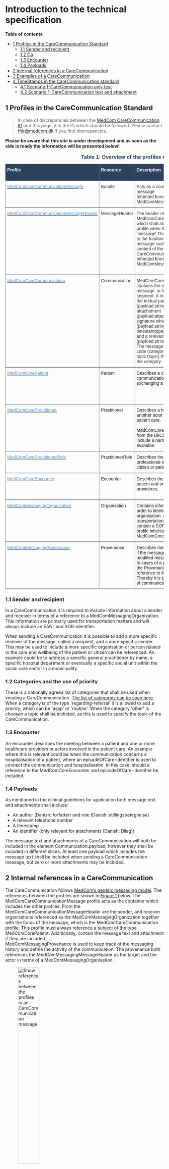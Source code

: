 # Introduction to the technical specification

**Table of contents**
* [1 Profiles in the CareCommunication Standard](#1-profiles-in-the-carecommunication-standard)
  * [1.1 Sender and recipient](#11-sender-and-recipient)
  * [1.2 Ca](#12-categories-and-the-use-of-priority)
  * [1.3 Encounter](#13-encounter)
  * [1.4 Payloads](#14-payloads)
* [2 Internal references in a CareCommunication](#2-internal-references-in-a-carecommunication)
* [3 Examples of a CareCommunication](#3-examples-of-a-carecommunication)
* [4 TimeStamps in the CareCommunication standard](#4-timestamps-in-the-carecommunication-standard)
  * [4.1 Scenario 1-CareCommunication only text](#41-scenario-1--carecommunication-only-text)
  * [4.2 Scenario 1-CareCommunication text and attachment](#42-scenario-2--carecommunication-text-and-attachment)

## 1 Profiles in the CareCommunication Standard 


> In case of discrepancies between the <a href="https://medcomfhir.dk/ig/carecommunication/" target="_blank">MedCom CareCommunication IG</a> and this page, it is the IG which should be followed. Please contact <fhir@medcom.dk> if you find discrepancies.

<b>Please be aware that this site is under development and as soon as the side is ready the information will be presented below! </b>

<style type="text/css">
.tg  {border-collapse:collapse;border-spacing:0;}
.tg td{border-color:black;border-style:solid;border-width:1px;font-family:Arial, sans-serif;font-size:14px;
  overflow:hidden;padding:10px 5px;word-break:normal;}
.tg th{border-color:black;border-style:solid;border-width:1px;font-family:Arial, sans-serif;font-size:14px;
  font-weight:normal;overflow:hidden;padding:10px 5px;word-break:normal;}
.tg .tg-lc33{background-color:#2c415c;border-color:inherit;color:#ffffff;text-align:left;vertical-align:top}
.tg .tg-0pky{border-color:inherit;text-align:left;vertical-align:top}
@media screen and (max-width: 767px) {.tg {width: auto !important;}.tg col {width: auto !important;}.tg-wrap {overflow-x: auto;-webkit-overflow-scrolling: touch;}}</style>
<div class="tg-wrap"><table class="tg">
<caption style="color:#2c415c; font-weight:bold; text-align:center"> Table 1: Overview of the profiles in the CareCommunication standard</caption>
<thead>
  <tr>
    <th class="tg-lc33"><span style="font-weight:bold">Profile</span></th>
    <th class="tg-lc33"><span style="font-weight:bold">Resource</span></th>
    <th class="tg-lc33"><span style="font-weight:bold">Description</span></th>
    <th class="tg-lc33"><span style="font-weight:bold">MustSupport elements</span></th>
    <th class="tg-lc33"><span style="font-weight:bold">Implementation Guide Origin</span></th>
  </tr>
</thead>
<tbody>
  <tr>
    <td class="tg-0pky"><a href="https://build.fhir.org/ig/medcomdk/dk-medcom-carecommunication/StructureDefinition-medcom-careCommunication-message.html"><span style="text-decoration:none;color:#5093D6">MedComCareCommunicationMessage</span></a></td>
    <td class="tg-0pky"><span style="color:#333">Bundle</span></td>
    <td class="tg-0pky"><span style="color:#333">Acts as a container for the content of the message</span><br><span style="color:#333">Inherited form the MedComMessagingMessage</span></td>
    <td class="tg-0pky"><span style="color:#333">Id</span><br><span style="color:#333">Type</span><br><span style="color:#333">Timestamp</span><br><span style="color:#333">Entry</span><br></td>
    <td class="tg-0pky"><span style="color:#333">CareCommunication</span></td>
  </tr>
  <tr>
    <td class="tg-0pky"><a href="https://build.fhir.org/ig/medcomdk/dk-medcom-carecommunication/StructureDefinition-medcom-careCommunication-messageHeader.html"><span style="text-decoration:none;color:#5093D6">MedComCareCommunicationMessageHeader</span></a></td>
    <td class="tg-0pky"><span style="color:#333">MessageHeader</span></td>
    <td class="tg-0pky"><span style="color:#333">The header of a MedComCareCommunication message, which shall always be the first referenced profile,when the type of the Bundle is 'message'.This profile holds references to the fundamental information in a message such as sender, receiver, the content of the message in terms of the CareCommunication profile.</span><br><span style="color:#333">Inherited form the MedComMessagingMessageHeader</span></td>
    <td class="tg-0pky"><span style="color:#333">Id</span><br><span style="color:#333">Text</span><br><span style="color:#333">Event[x]:eventCoding</span><br><span style="color:#333">destination:All Slices.use</span><br><span style="color:#333">Destination:primary</span><br> <span style="color:#333">Destination:primary.use</span><br> <span style="color:#333">Destination:primary.endpoint</span><br> <span style="color:#333">Destination:primary.receiver</span><br>  <span style="color:#333">Sender</span><br><span style="color:#333">Source</span><br><span style="color:#333">Source.endpoint</span><br><span style="color:#333">Focus</span></td>
    <td class="tg-0pky"><span style="color:#333">CareCommunication</span></td>
  </tr>
  <tr>
    <td class="tg-0pky"><a href="https://build.fhir.org/ig/medcomdk/dk-medcom-carecommunication/StructureDefinition-medcom-careCommunication-communication.html"><span style="text-decoration:none;color:#5093D6">MedComCareCommunication</span></a></td>
    <td class="tg-0pky"><span style="color:#333">Communication</span></td>
    <td class="tg-0pky"><span style="color:#333">MedComCareCommunication profile contains the main content of the message, in form of a message segment. A message segment consist of the textual part (payload:string.content[x]) or an attachement (payload:attachment.content[x]) and a signature which includes an author (payload:string.extension.author), a timestamp(payload:string.extension:date) and a relevant telephonenumber (payload:string.extension.authorContact). The message shall include a category code (category) and it may include a topic (topic) that supports and elaborates the category. </span></td>
    <td class="tg-0pky"><span style="color:#333">Status</span><br><span style="color:#333">Category</span><br><span style="color:#333">Priority</span><br><span style="color:#333">Subject</span><br><span style="color:#333">Topic</span><br><span style="color:#333">Encounter</span><br><span style="color:#333">Sent (dateTime)</span><br><span style="color:#333">Recipient</span><br><span style="color:#333">Sender</span><br><span style="color:#333">Slices for payload</span><br> <span style="color:#333">payload:string.content[x]</span><br> <span style="color:#333">payload:string.extension:author</span><br> <span style="color:#333">payload:string.extension:date</span> <br> <span style="color:#333">payload:attachment</span></td>
    <td class="tg-0pky"><span style="color:#333">CareCommunication</span></td>
  </tr>
  <tr>
    <td class="tg-0pky"><a href="https://medcomfhir.dk/ig/core/StructureDefinition-medcom-core-patient.html"><span style="text-decoration:none;color:#5093D6">MedComCorePatient</span></a></td>
    <td class="tg-0pky">Patient</td>
    <td class="tg-0pky">Describes a citizen or patient which the communication concerns, when exchanging a CareCommunication.</td>
    <td class="tg-0pky">Id<br>Identifier(CPR-number)<br>Name<br>Address<br>Telecom<br>Deceased[x]</td>
    <td class="tg-0pky">Core</td>
  </tr>
  <tr>
    <td class="tg-0pky"><a href="https://medcomfhir.dk/ig/core/StructureDefinition-medcom-core-practitioner.html"><span style="text-decoration:none;color:#5093D6">MedComCorePractitioner</span></a></td>
    <td class="tg-0pky">Practitioner</td>
    <td class="tg-0pky">Describes a healthcare professional or another actor involved in citizen or patient care. <br><br>MedComCorePractitioner is inherited from the DkCorePractitioner, and shall include a name of the practitioner if it is available. <br></td>
    <td class="tg-0pky">Name </td>
    <td class="tg-0pky">Core</td>
  </tr>
  <tr>
    <td class="tg-0pky"><a href="https://medcomfhir.dk/ig/core/StructureDefinition-medcom-core-practitionerrole.html"><span style="text-decoration:none;color:#5093D6">MedComCorePractitionerRole</span></a></td>
    <td class="tg-0pky">PractitionerRole</td>
    <td class="tg-0pky">Describes the role of a healthcare professional or another actor involved in citizen or patient care. </td>
    <td class="tg-0pky">Practitioner </td>
    <td class="tg-0pky">Core</td>
  </tr>
  <tr>
    <td class="tg-0pky"><a href="https://medcomfhir.dk/ig/core/StructureDefinition-medcom-core-encounter.html"><span style="text-decoration:none;color:#5093D6">MedComCoreEncounter</span></a></td>
    <td class="tg-0pky">Encounter</td>
    <td class="tg-0pky">Describes the interaction between a patient and one or more healthcare provideres.</td>
    <td class="tg-0pky">Status<br>Class<br>Subject<br>episodeOfCare-identifier</td>
    <td class="tg-0pky">Core</td>
  </tr>
  <tr>
    <td class="tg-0pky"><a href="https://medcomfhir.dk/ig/messaging/StructureDefinition-medcom-messaging-organization.html"><span style="text-decoration:none;color:#5093D6">MedComMessagingOrganization</span></a></td>
    <td class="tg-0pky">Organisation</td>
    <td class="tg-0pky">Contains information which is useful in order to identify a sender or receiver organisation. It is primarily used for transportation matters, why it shall contain a SOR- and EAN-identifier. This profile inherits from MedComCoreOrganization.</td>
    <td class="tg-0pky">Id<br>Identifier(SOR-id)<br>Identifier(EAN-id)<br>Name</td>
    <td class="tg-0pky">Core</td>
  </tr>
  <tr>
    <td class="tg-0pky"><a href="https://medcomfhir.dk/ig/messaging/StructureDefinition-medcom-messaging-provenance.html"><span style="text-decoration:none;color:#5093D6">MedComMessagingProvenance</span></a></td>
    <td class="tg-0pky">Provenance</td>
    <td class="tg-0pky">Describes the activity of a message, e.g. if the message is a new message or modified message<br>In cases of a previously send message the Provenance resource holds a reference to the this message.<br>Thereby it is possible to get an overview of communication about a patient.</td>
    <td class="tg-0pky">Id<br>Target<br>OccurredDateTime<br>Timestamps<br>Activity<br>Agent<br>Entity (reference to the previous message)</td>
    <td class="tg-0pky">Messaging</td>
  </tr>
</tbody>
</table></div>



### 1.1 Sender and recipient
In a CareCommunication it is required to include information about a sender and receiver in terms of a reference to a MedComMessagingOrganization. This information are primarily used for transportation matters and will always include an EAN- and SOR-identifier.

When sending a CareCommunication it is possible to add a more specific receiver of the message, called a recipient, and a more specific sender. This may be used to include a more specific organisation or person related to the care and wellbeing of the patient or citizen can be referenced. An example could be to address a specific general practitioner by name, a specific hospital department or eventually a specific social unit within the social care sector in a municipality.

### 1.2 Categories and the use of priority
These is a nationally agreed list of categories that shall be used when sending a CareCommunication. <a href="https://build.fhir.org/ig/medcomdk/dk-medcom-terminology/CodeSystem-medcom-careCommunication-categoryCodes.html">The list of categories can be seen here</a>. When a category is of the type 'regarding-referral' it is allowed to add a priority, which can be 'asap' or 'routine'. When the category 'other' is choosen a topic shall be included, as this is used to specify the topic of the CareCommunication.

### 1.3 Encounter
An encounter describes the meeting between a patient and one or more healthcare providers or actors involved in the patient care. An example where this is relevant could be when the communication concerns a hospitalisation of a patient, where an episodeOfCare-identifier is used to connect the communication and hospitalisation. In this case, should a reference to the MedComCoreEncounter and episodeOfCare-identifier be included.

### 1.4 Payloads
As mentioned in the clinical guidelines for application both message text and attachments shall include:
* An author (Danish: forfatter) and role (Danish: stillingsbetegnelse)
* A relevant telephone number
* A timestamp
* An identifier (only relevant for attachments (Danish: Bilag))

The message text and attachments of a CareCommunication will both be included in the element Communication.payload, however they shall be included in different slices. At least one payload which includes the message text shall be included when sending a CareCommunication message, but zero or more attachments may be included.

## 2 Internal references in a CareCommunication 
The CareCommunication follows [MedCom’s generic messaging model](https://medcomdk.github.io/dk-medcom-messaging/assets/documents/Intro-Technical-Spec-ENG.html).
The references between the profiles are shown in  <a href="#Fig1" rel="noopener noreferrer"> Figure 1 </a> below. The MedComCareCommunicationMessage profile acts as the container which includes the other profiles. From the MedComCareCommunicationMessageHeader are the sender, and receiver organisations referenced as the MedComMessagingOrganization together with the focus of the message, which is the MedComCareCommunication profile. This profile must always reference a subject of the type MedComCorePatient. Additionally, contain the message text and attachment if they are included.<br> 
MedComMessagingProvenance is used to keep track of the messaging history and define the activity of the communication. The provenance both references the MedComMessagingMessageHeader as the target and the actor in terms of a MedComMessagingOrganisation. 

<figure>
<img src="../images/CareCommunication.svg" alt="Show references between the profiles in an CareCommunication message." style="width:40%" id="Fig1">
<figcaption text-align="center"><b>Figure 1: Structure of the CareCommunication.</b> </figcaption>
</figure>
<br><br>

## 3 Examples of a CareCommunication 

<a href="#Fig2" rel="noopener noreferrer"> Figure 2 </a> is a simplified example of a new message, where <a href="#Fig3" rel="noopener noreferrer"> Figure 3 </a> is a simplifies example of a CareCommunication message which includes an attachment, recipient and sender as well as a reference to an encounter, and finally is <a href="#Fig4" rel="noopener noreferrer"> Figure 4 </a> a simplified example of a reply to the new message.

<a href="#Fig2" rel="noopener noreferrer"> Figure 2 </a> and <a href="#Fig4" rel="noopener noreferrer"> Figure 4 </a> both includes the required content, where <a href="#Fig3" rel="noopener noreferrer"> Figure 3 </a> also includes some MustSupport elements that are not required. There is a difference between the required elements and MustSupport elements, as the required element always shall be included in a message. MustSupport elements must be included if they are present in the sender's system and the receiver must be able to handle the information if it is included. Thus, there is a discrepancy between the elements mentioned in the table above and the figures. 
More examples for CareCommunication in both XML and JSON format can be found on  MedComCareCommunicationMessage profile. 
<a href="https://build.fhir.org/ig/medcomdk/dk-medcom-carecommunication/StructureDefinition-medcom-careCommunication-message-examples.html" target="_blank">Click here to see examples for MedComCareCommunicationMessage.</a>
 
  > Note: IT vendors cannot assume any specific order of the resources in a message. 

<figure>
<img src="../images/CCNewMessage.svg" alt="Simplified example: New message" style="width: 55%" id="Fig2">
<figcaption text-align = "center"><b>Figure 2: Simplified example: New message </b></figcaption>
</figure>

<figure>
<img src="../images/CCNewMessageAtt.svg" alt="Simplified example: New message with attachment" style="width: 55%" id="Fig3">
<figcaption text-align = "center"><b>Figure 3: Simplified example: New message with attachment </b></figcaption>
</figure>
<br><br>

<figure>
<img src="../images/CCreplyMessage.svg" alt="Simplified example: Reply message" style="width: 55%" id="Fig4">
<figcaption text-align = "center"><b>Figure 4: Simplified example: Reply message </b></figcaption>
</figure>
<br><br>

## 4 TimeStamps in the CareCommunication 

The CareCommunication contains six important time stamps:
	· Communication.sent
	· Bundle.timestamp
	· Provenance.recorded
	· Provenance.occuredDateTime[x]
	· Communication.payload:attachment.extension:date
	· Communication.payload:string.extension:date
 
The six time stamps are registered at different times when the CareCommunication is generated. 
 

### 4.1 Scenario 1- CareCommunication only text 

If the CareCommunication only contains a message text, shall the timestamps be registered as follow: 
The healthcare professional writes the message text, and the text is saved. This is when the first time stamp, Communication.payload:string.extension:date is registered. The healthcare professional then presses "send" button and the Communication.sent time stamp is registered. 
 
Immediately after is the CareCommunication message generated and Bundle.timestamp is registered. When CareCommunication message is sent the Provenance.occuredDateTime[x] and Provenance.recorded time stamp are registered. Note that the Provenance.occuredDateTime[x] is a human readable, where Provenance.recorded is a system readable.

<figure>
<img src="../images/cc_ONLY_TEXT.svg" alt="Simplified example: CareCommunication text only." style="width: 55%" id="Fig1">
<figcaption text-align = "center"><b>Figure 1: Simplified example:CareCommunication text only </b></figcaption>
</figure>


### 4.2 Scenario 2- CareCommunication text and attachment 

If the CareCommunication contains a message text and one or more attachments, the timestamps shallbe registered as follow: 
The healthcare professional writes the message text, and the text is saved. This is when the first time stamp, Communication.payload:string.extension:date is registered. 
Either before or after writing the message text will the healthcare professional establish the attachment. It is recommended that the timestamp for when the attachment is completed is registered as Communication.payload:attachment.extension:date. But in case this timestamp is not available, shall the timestamp for when the healthcare professional attached the attachment be registered as Communication.payload:attachment.extension:date.
 
The healthcare professional then presses "send" button and the Communication.sent time stamp is registered. 
 
Immediately after is the CareCommunication message generated and Bundle.timestamp is registered. When CareCommunication message is sent the Provenance.occuredDateTime[x] and Provenance.recorded time stamp are registered. Note that the Provenance.occuredDateTime[x] is a human readable, where Provenance.recorded is a system readable.

<figure>
<img src="../images/cc_textAttachment.svg" alt="Simplified example: CareCommunication text and attachment." style="width: 55%" id="Fig2">
<figcaption text-align = "center"><b>Figure 2: Simplified example:CareCommunication text and Attachment </b></figcaption>
</figure>
